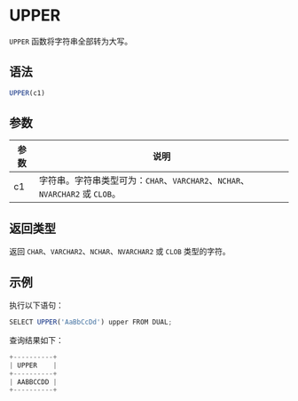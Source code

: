 UPPER 
==========================



`UPPER` 函数将字符串全部转为大写。

语法 
--------------

```javascript
UPPER(c1)
```



参数 
--------------



| 参数 |                             说明                              |
|----|-------------------------------------------------------------|
| c1 | 字符串。字符串类型可为：`CHAR`、`VARCHAR2`、`NCHAR`、`NVARCHAR2` 或 `CLOB`。 |



返回类型 
----------------

返回 `CHAR`、`VARCHAR2`、`NCHAR`、`NVARCHAR2` 或 `CLOB` 类型的字符。

示例 
--------------

执行以下语句：

```javascript
SELECT UPPER('AaBbCcDd') upper FROM DUAL;
```



查询结果如下：

```javascript
+----------+
| UPPER    |
+----------+
| AABBCCDD |
+----------+
```


